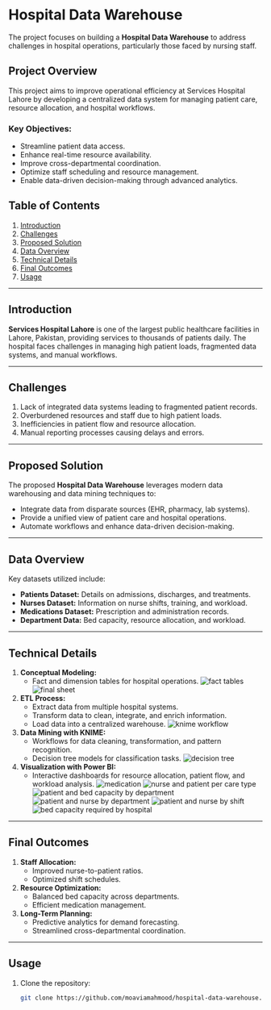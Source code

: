 # Hospital Data Warehouse

The project focuses on building a **Hospital Data Warehouse** to address challenges in hospital operations, particularly those faced by nursing staff.

## Project Overview

This project aims to improve operational efficiency at Services Hospital Lahore by developing a centralized data system for managing patient care, resource allocation, and hospital workflows.

### Key Objectives:
- Streamline patient data access.
- Enhance real-time resource availability.
- Improve cross-departmental coordination.
- Optimize staff scheduling and resource management.
- Enable data-driven decision-making through advanced analytics.

## Table of Contents
1. [Introduction](#introduction)
2. [Challenges](#challenges)
3. [Proposed Solution](#proposed-solution)
4. [Data Overview](#data-overview)
5. [Technical Details](#technical-details)
6. [Final Outcomes](#final-outcomes)
7. [Usage](#usage)

---

## Introduction

**Services Hospital Lahore** is one of the largest public healthcare facilities in Lahore, Pakistan, providing services to thousands of patients daily. The hospital faces challenges in managing high patient loads, fragmented data systems, and manual workflows.

---

## Challenges

1. Lack of integrated data systems leading to fragmented patient records.
2. Overburdened resources and staff due to high patient loads.
3. Inefficiencies in patient flow and resource allocation.
4. Manual reporting processes causing delays and errors.

---

## Proposed Solution

The proposed **Hospital Data Warehouse** leverages modern data warehousing and data mining techniques to:
- Integrate data from disparate sources (EHR, pharmacy, lab systems).
- Provide a unified view of patient care and hospital operations.
- Automate workflows and enhance data-driven decision-making.

---

## Data Overview

Key datasets utilized include:
- **Patients Dataset:** Details on admissions, discharges, and treatments.
- **Nurses Dataset:** Information on nurse shifts, training, and workload.
- **Medications Dataset:** Prescription and administration records.
- **Department Data:** Bed capacity, resource allocation, and workload.

---

## Technical Details

1. **Conceptual Modeling:**
   - Fact and dimension tables for hospital operations.
![fact tables](https://github.com/user-attachments/assets/a0be113f-9342-4243-bfeb-8b48af50356e)
![final sheet](https://github.com/user-attachments/assets/9056eb92-7a4f-4887-a4d4-f6d8156fa45f)
2. **ETL Process:**
   - Extract data from multiple hospital systems.
   - Transform data to clean, integrate, and enrich information.
   - Load data into a centralized warehouse.
![knime workflow](https://github.com/user-attachments/assets/c073490e-ad38-454e-88fe-a65582bacb45)
3. **Data Mining with KNIME:**
   - Workflows for data cleaning, transformation, and pattern recognition.
   - Decision tree models for classification tasks.
![decision tree](https://github.com/user-attachments/assets/874bb198-fb4e-4d0a-bcb3-fdae70056746)
4. **Visualization with Power BI:**
   - Interactive dashboards for resource allocation, patient flow, and workload analysis.
![medication](https://github.com/user-attachments/assets/2b8119c5-e6c0-4932-a6d9-00f553b415d6)
![nurse and patient per care type](https://github.com/user-attachments/assets/dc36467d-28b9-4bfb-8802-6630a4abe073)
![patient and bed capacity by department](https://github.com/user-attachments/assets/e04f85e9-5f59-4937-84f3-8a46d430bb40)
![patient and nurse by department](https://github.com/user-attachments/assets/c375cd10-9a07-49b9-8b51-de4f06a206e1)
![patient and nurse by shift](https://github.com/user-attachments/assets/5e03adda-bf8c-41fc-97bd-258931e5f62b)
![bed capacity required by hospital](https://github.com/user-attachments/assets/359719eb-371f-492b-8fb2-bc6d4f4a43a6)

---

## Final Outcomes

1. **Staff Allocation:**
   - Improved nurse-to-patient ratios.
   - Optimized shift schedules.
2. **Resource Optimization:**
   - Balanced bed capacity across departments.
   - Efficient medication management.
3. **Long-Term Planning:**
   - Predictive analytics for demand forecasting.
   - Streamlined cross-departmental coordination.

---

## Usage

1. Clone the repository:
   ```bash
   git clone https://github.com/moaviamahmood/hospital-data-warehouse.git
